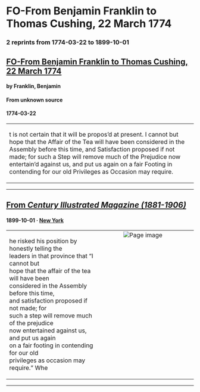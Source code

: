 
# FO-From Benjamin Franklin to Thomas Cushing, 22 March 1774

### 2 reprints from 1774-03-22 to 1899-10-01

## [FO-From Benjamin Franklin to Thomas Cushing, 22 March 1774](https://founders.archives.gov/documents/Franklin/01-21-02-0065)

#### by Franklin, Benjamin

#### From unknown source

#### 1774-03-22

<table style="width: 100%;"><tr><td style="width: 50%">

t is not certain that it will be propos’d at present. I cannot but hope that the Affair of the Tea will have been considered in the Assembly before this time, and Satisfaction proposed if not made; for such a Step will remove much of the Prejudice now entertain’d against us, and put us again on a fair Footing in contending for our old Privileges as Occasion may require.
</td></tr></table>

---

## [From _Century Illustrated Magazine (1881-1906)_](https://archive.org/details/sim_century-illustrated-monthly-magazine_1899-10_58_6/page/n84/mode/1up?view=theater)

#### 1899-10-01 &middot; [New York](http://dbpedia.org/resource/New_York_City)

<table style="width: 100%;"><tr><td style="width: 50%">

  
he risked his position by honestly telling the  
leaders in that province that “I cannot but  
hope that the affair of the tea will have been  
considered in the Assembly before this time,  
and satisfaction proposed if not made; for  
such a step will remove much of the prejudice  
now entertained against us, and put us again  
on a fair footing in contending for our old  
privileges as occasion may require.” Whe
</td><td style="width: 50%; max-height: 75%; margin: auto; display: block;">
<img alt="Page image" src="https://iiif.archive.org/iiif/sim_century-illustrated-monthly-magazine_1899-10_58_6&#0036;84/pct:9.709119,75.427350,35.338050,11.618590/600,/0/default.jpg"/>
</td>
</tr></table>

---

